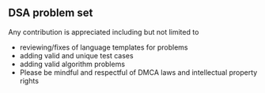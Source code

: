 ## DSA problem set


Any contribution is appreciated 
including but not limited to 
- reviewing/fixes of language templates for problems
- adding valid and unique test cases
- adding valid algorithm problems
- Please be mindful and respectful of DMCA laws and intellectual property rights
